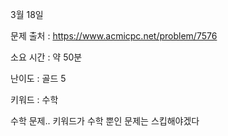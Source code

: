 3월 18일

문제 출처 : https://www.acmicpc.net/problem/7576

소요 시간 : 약 50분

난이도 : 골드 5

키워드 : 수학

수학 문제.. 키워드가 수학 뿐인 문제는 스킵해야겠다